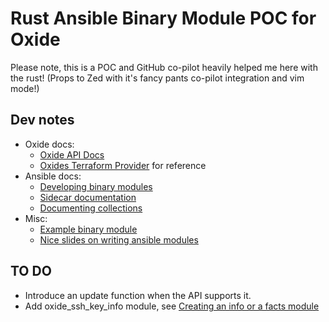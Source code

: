 # Rust Ansible Binary Module POC for Oxide
Please note, this is a POC and GitHub co-pilot heavily helped me here with the rust! (Props to Zed with it's fancy pants co-pilot integration and vim mode!)

## Dev notes
* Oxide docs:
  - [Oxide API Docs](https://docs.oxide.computer/api/current_user_ssh_key_create)
  - [Oxides Terraform Provider](https://github.com/oxidecomputer/terraform-provider-oxide) for reference
* Ansible docs:
  - [Developing binary modules](https://docs.ansible.com/ansible/latest/dev_guide/developing_program_flow_modules.html#non-native-want-json-modules)
  - [Sidecar documentation](https://docs.ansible.com/ansible/latest/dev_guide/sidecar.html)
  - [Documenting collections](https://docs.ansible.com/ansible/latest/dev_guide/developing_collections_documenting.html)
* Misc:
  - [Example binary module](https://github.com/ansible/ansible/tree/devel/test/integration/targets/binary_modules)
  - [Nice slides on writing ansible modules](https://www.denog.de/media/DENOG11/day1_9_20191111-DENOG11-AnsibleModules-anim_HUBrLJX.pdf)

## TO DO
  * Introduce an update function when the API supports it.
  * Add oxide_ssh_key_info module, see [Creating an info or a facts module](https://docs.ansible.com/ansible/latest/dev_guide/developing_modules_general.html#creating-an-info-or-a-facts-module)

